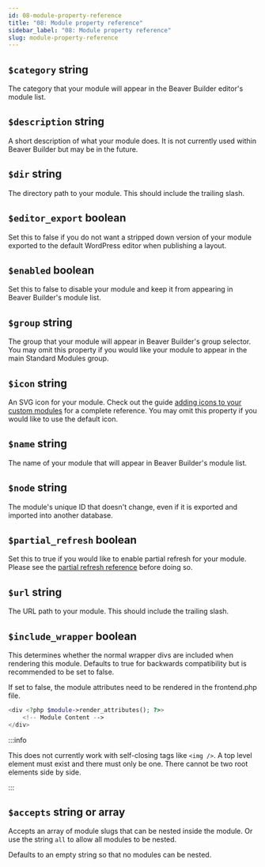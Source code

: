 ```yaml
---
id: 08-module-property-reference
title: "08: Module property reference"
sidebar_label: "08: Module property reference"
slug: module-property-reference
---
```


## `$category` string

The category that your module will appear in the Beaver Builder editor's
module list.

## `$description` string

A short description of what your module does. It is not currently used within
Beaver Builder but may be in the future.

## `$dir` string

The directory path to your module. This should include the trailing slash.

## `$editor_export` boolean

Set this to false if you do not want a stripped down version of your module
exported to the default WordPress editor when publishing a layout.

## `$enabled` boolean

Set this to false to disable your module and keep it from appearing in Beaver
Builder's module list.

## `$group` string

The group that your module will appear in Beaver Builder's group selector. You
may omit this property if you would like your module to appear in the main
Standard Modules group.

## `$icon` string

An SVG icon for your module. Check out the guide [adding icons to your custom modules](/beaver-builder/developer/tutorials-guides/add-icons-to-your-custom-modules.md) for a complete reference. You may omit this property if you would
like to use the default icon.

## `$name` string

The name of your module that will appear in Beaver Builder's module list.

## `$node` string

The module's unique ID that doesn't change, even if it is exported and
imported into another database.

## `$partial_refresh` boolean

Set this to true if you would like to enable partial refresh for your module.
Please see the [partial refresh reference](17-partial-refresh-reference.md) before doing so.

## `$url` string

The URL path to your module. This should include the trailing slash.

## `$include_wrapper` boolean

This determines whether the normal wrapper divs are included when rendering this module. Defaults to true for backwards compatibility but is recommended to be set to false.

If set to false, the module attributes need to be rendered in the frontend.php file.

```php
<div <?php $module->render_attributes(); ?>>
	<!-- Module Content -->
</div>
```

:::info

This does not currently work with self-closing tags like `<img />`. A top level element must exist and there must only be one. There cannot be two root elements side by side.

:::

## `$accepts` string or array

Accepts an array of module slugs that can be nested inside the module. Or use the string `all` to allow all modules to be nested.

Defaults to an empty string so that no modules can be nested.
